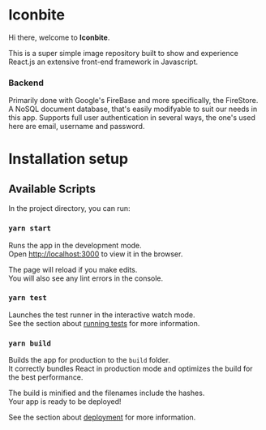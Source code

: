 # Iconbite

Hi there, welcome to **Iconbite**.

This is a super simple image repository built to show and experience React.js an extensive front-end framework in Javascript.


### Backend
Primarily done with Google's FireBase and more specifically, the FireStore. A NoSQL document database, that's easily modifyable to suit our needs in this app. Supports full user authentication in several ways, the one's used here are email, username and password.


















# Installation setup 
## Available Scripts

In the project directory, you can run:

### `yarn start`

Runs the app in the development mode.\
Open [http://localhost:3000](http://localhost:3000) to view it in the browser.

The page will reload if you make edits.\
You will also see any lint errors in the console.

### `yarn test`

Launches the test runner in the interactive watch mode.\
See the section about [running tests](https://facebook.github.io/create-react-app/docs/running-tests) for more information.

### `yarn build`

Builds the app for production to the `build` folder.\
It correctly bundles React in production mode and optimizes the build for the best performance.

The build is minified and the filenames include the hashes.\
Your app is ready to be deployed!

See the section about [deployment](https://facebook.github.io/create-react-app/docs/deployment) for more information.


